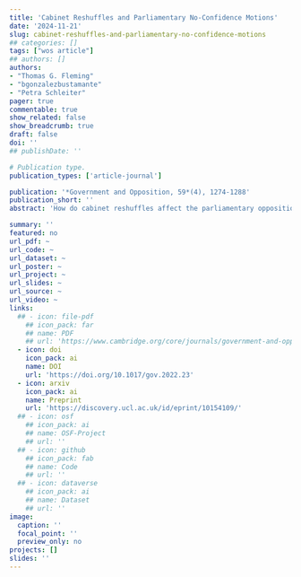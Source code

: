```yaml
---
title: 'Cabinet Reshuffles and Parliamentary No‑Confidence Motions'
date: '2024-11-21'
slug: cabinet-reshuffles-and-parliamentary-no‑confidence-motions
## categories: []
tags: ["wos article"]
## authors: []
authors:
- "Thomas G. Fleming"
- "bgonzalezbustamante"
- "Petra Schleiter"
pager: true
commentable: true
show_related: false
show_breadcrumb: true
draft: false
doi: ''
## publishDate: ''

# Publication type.
publication_types: ['article-journal']

publication: '*Government and Opposition, 59*(4), 1274-1288'
publication_short: ''
abstract: 'How do cabinet reshuffles affect the parliamentary opposition’s use of no-confidence motions in the government? Opposition parties employ no-confidence motions as electoral signals to highlight government incompetence and to position themselves as a government in waiting. We argue that cabinet reshuffles – which prime ministers use to respond to policy failures, scandals, poor ministerial performance and disloyalty – present an opportunity for the opposition to deploy no-confidence motions to this end. The incentives to deploy this strategy, however, are contingent on the nature of the party system and are greatest where party-system concentration positions a single opposition party as the alternative to the government and sole beneficiary of a no-confidence vote. We test this expectation using a multilevel modelling approach applied to data on reshuffles in 316 governments and 16 parliamentary democracies, and find support for our expectation: cabinet reshuffles raise the probability of no-confidence motions conditional on party-system concentration.'

summary: ''
featured: no
url_pdf: ~
url_code: ~
url_dataset: ~
url_poster: ~
url_project: ~
url_slides: ~
url_source: ~
url_video: ~
links:
  ## - icon: file-pdf
    ## icon_pack: far
    ## name: PDF
    ## url: 'https://www.cambridge.org/core/journals/government-and-opposition/article/cabinet-reshuffles-and-parliamentary-noconfidence-motions/AB183B83794E391A27D5855A70ACF1A2'
  - icon: doi
    icon_pack: ai
    name: DOI
    url: 'https://doi.org/10.1017/gov.2022.23'
  - icon: arxiv
    icon_pack: ai
    name: Preprint
    url: 'https://discovery.ucl.ac.uk/id/eprint/10154109/'
  ## - icon: osf
    ## icon_pack: ai
    ## name: OSF-Project
    ## url: ''
  ## - icon: github
    ## icon_pack: fab
    ## name: Code
    ## url: ''
  ## - icon: dataverse
    ## icon_pack: ai
    ## name: Dataset
    ## url: ''
image:
  caption: ''
  focal_point: ''
  preview_only: no
projects: []
slides: ''
---
```

